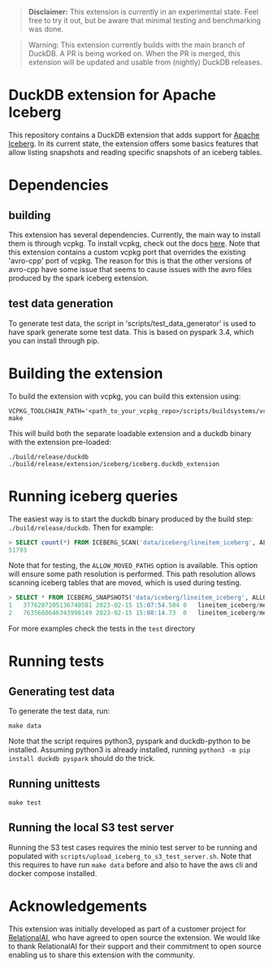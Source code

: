 > **Disclaimer:** This extension is currently in an experimental state. Feel free to try it out, but be aware that minimal testing and
benchmarking was done.

> Warning: This extension currently builds with the main branch of DuckDB. A PR is being worked on. When the PR is merged,
this extension will be updated and usable from (nightly) DuckDB releases.

# DuckDB extension for Apache Iceberg 

This repository contains a DuckDB extension that adds support for [Apache Iceberg](https://iceberg.apache.org/). In its current state, the extension offers some basics features that allow listing snapshots and reading specific snapshots
of an iceberg tables.

# Dependencies
## building
This extension has several dependencies. Currently, the main way to install them is through vcpkg. To install vcpkg, 
check out the docs [here](https://vcpkg.io/en/getting-started.html). Note that this extension contains a custom vcpkg port
that overrides the existing 'avro-cpp' port of vcpkg. The reason for this is that the other versions of avro-cpp have
some issue that seems to cause issues with the avro files produced by the spark iceberg extension.

## test data generation
To generate test data, the script in 'scripts/test_data_generator' is used to have spark generate some test data. This is 
based on pyspark 3.4, which you can install through pip. 

# Building the extension
To build the extension with vcpkg, you can build this extension using:

```shell
VCPKG_TOOLCHAIN_PATH='<path_to_your_vcpkg_repo>/scripts/buildsystems/vcpkg.cmake' make
```

This will build both the separate loadable extension and a duckdb binary with the extension pre-loaded:
```shell
./build/release/duckdb
./build/release/extension/iceberg/iceberg.duckdb_extension
```

# Running iceberg queries
The easiest way is to start the duckdb binary produced by the build step: `./build/release/duckdb`. Then for example:
```SQL
> SELECT count(*) FROM ICEBERG_SCAN('data/iceberg/lineitem_iceberg', ALLOW_MOVED_PATHS=TRUE);
51793
```
Note that for testing, the `ALLOW_MOVED_PATHS` option is available. This option will ensure some path resolution is performed. This
path resolution allows scanning iceberg tables that are moved, which is used during testing.

```SQL
> SELECT * FROM ICEBERG_SNAPSHOTS('data/iceberg/lineitem_iceberg', ALLOW_MOVED_PATHS=TRUE);
1	3776207205136740581	2023-02-15 15:07:54.504	0	lineitem_iceberg/metadata/snap-3776207205136740581-1-cf3d0be5-cf70-453d-ad8f-48fdc412e608.avro
2	7635660646343998149	2023-02-15 15:08:14.73	0	lineitem_iceberg/metadata/snap-7635660646343998149-1-10eaca8a-1e1c-421e-ad6d-b232e5ee23d3.avro
```
For more examples check the tests in the `test` directory

# Running tests
## Generating test data
To generate the test data, run:
```shell
make data
```
Note that the script requires python3, pyspark and duckdb-python to be installed. Assuming python3 is already installed,
running `python3 -m pip install duckdb pyspark` should do the trick.

## Running unittests
```shell
make test 
```

## Running the local S3 test server
Running the S3 test cases requires the minio test server to be running and populated with `scripts/upload_iceberg_to_s3_test_server.sh`.
Note that this requires to have run `make data` before and also to have the aws cli and docker compose installed.


# Acknowledgements
This extension was initially developed as part of a customer project for [RelationalAI](https://relational.ai/),
who have agreed to open source the extension. We would like to thank RelationalAI for their support
and their commitment to open source enabling us to share this extension with the community.

